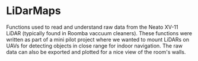 # LiDarMaps

Functions used to read and understand raw data from the Neato XV-11 LiDAR (typically found in Roomba vaccuum cleaners). These functions were written as part of a mini pilot project where we wanted to mount LiDARs on UAVs for detecting objects in close range for indoor navigation. The raw data can also be exported and plotted for a nice view of the room's walls.